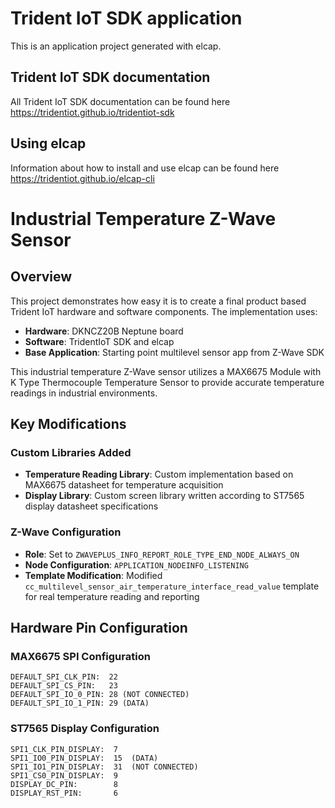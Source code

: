 # Trident IoT SDK application

This is an application project generated with elcap.

## Trident IoT SDK documentation

All Trident IoT SDK documentation can be found here https://tridentiot.github.io/tridentiot-sdk

## Using elcap

Information about how to install and use elcap can be found here https://tridentiot.github.io/elcap-cli

# Industrial Temperature Z-Wave Sensor

## Overview

This project demonstrates how easy it is to create a final product based Trident IoT hardware and software components. The implementation uses:

- **Hardware**: DKNCZ20B Neptune board
- **Software**: TridentIoT SDK and elcap
- **Base Application**: Starting point multilevel sensor app from Z-Wave SDK

This industrial temperature Z-Wave sensor utilizes a MAX6675 Module with K Type Thermocouple Temperature Sensor to provide accurate temperature readings in industrial environments.

## Key Modifications

### Custom Libraries Added

- **Temperature Reading Library**: Custom implementation based on MAX6675 datasheet for temperature acquisition
- **Display Library**: Custom screen library written according to ST7565 display datasheet specifications

### Z-Wave Configuration

- **Role**: Set to `ZWAVEPLUS_INFO_REPORT_ROLE_TYPE_END_NODE_ALWAYS_ON`
- **Node Configuration**: `APPLICATION_NODEINFO_LISTENING`
- **Template Modification**: Modified `cc_multilevel_sensor_air_temperature_interface_read_value` template for real temperature reading and reporting

## Hardware Pin Configuration

### MAX6675 SPI Configuration

```
DEFAULT_SPI_CLK_PIN:  22
DEFAULT_SPI_CS_PIN:   23
DEFAULT_SPI_IO_0_PIN: 28 (NOT CONNECTED)
DEFAULT_SPI_IO_1_PIN: 29 (DATA)
```

### ST7565 Display Configuration

```
SPI1_CLK_PIN_DISPLAY:  7
SPI1_IO0_PIN_DISPLAY:  15  (DATA)
SPI1_IO1_PIN_DISPLAY:  31  (NOT CONNECTED)
SPI1_CS0_PIN_DISPLAY:  9
DISPLAY_DC_PIN:        8
DISPLAY_RST_PIN:       6
```
